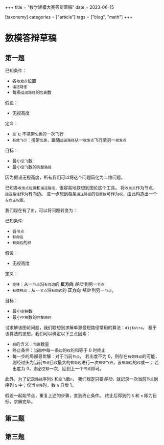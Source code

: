 +++
title = "数学建模大赛答辩草稿"
date = 2023-06-15

[taxonomy]
categories = ["article"]
tags = ["blog", "math"]
+++

# 数模答辩草稿

## 第一题

已知条件：
- 各`收发点`位置
- `运送路径`
- 每条`运送路径`的`包裹`数

假设：
- 无视高度

定义：
- `空飞`: 不携带`包裹`的一次飞行
- `有效飞行`：携带`包裹`，跟随`运送路径`从一`收发点`飞行至另一`收发点`

目标：
- 最小`空飞`数
- 最小`空飞`数的`完整路径`

因为假设无视高度，所有我们可以将这个问题简化为二维问题。

已知各`收发点位置`和`运送路径`，很容易地联想到图论这个工具。
将`收发点`作为节点，`运送路径`作为有向边。
进一步想到每条`运送路径`的`包裹数`可作为`权`，由此构造出一个`有向正权图`。

我们现在有了`图`，可以将问题转变为：

已知条件:
- 各`节点`
- `有向边`
- `有向边`的`权`

假设：
- 无视高度

定义：
- `空移`：从一`节点`沿`有向边`的 **反方向** *移动* 到另一`节点`
- `有效移动`：从一`节点`沿`有向边`的 **正方向** *移动* 到另一`节点`。

目标：
- 最小`空移`数
- 最小`空移`数的`完整路径`

试求解该图论问题，我们联想到求解单源最短路径常用的算法：`dijkstra`。
基于该算法的思想，我们可以确定以下三点因素：
- `权`的含义：`包裹`数量
- 终止条件：当`图`中每一条`边`的`权`的和等于 0 时终止
- 每一步的局部最优解：对于当前`节点`，
  若出度不为 0，则存在`有效移动`的可能，则经过头为当前`节点`且`权`最大的`有向边`进行一次`有效飞行`，该`有向边`的`权`减一；
  若出度为 0，则必`空移`一次，回到上一个`节点`即可。

此外，为了记录`路径`序列`S` 和`空飞`数`n`，
我们规定只要*移动*，就记录一次当前`节点`到序列 `S` 中；仅当`空移`时，数 `n` 自增 1。

假设一起始节点，重复上述的步骤，直到终止条件。
终止后得到的 `S` 和 `n` 即为目标，求解完毕。

## 第二题

## 第三题

